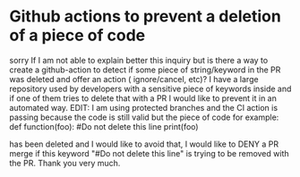 
# Github actions to prevent a deletion of a piece of code

sorry If I am not able to explain better this inquiry but is there a way to create a github-action to detect if some piece of string/keyword in the PR was deleted and offer an action ( ignore/cancel, etc)?
I have a large repository used by developers with a sensitive piece of keywords inside and if one of them tries to delete that with a PR I would like to prevent it in an automated way.
EDIT:
I am using protected branches and the CI action is passing because the code is still valid but the piece of code for example:
def function(foo):
    #Do not delete this line
    print(foo)

has been deleted and I would like to avoid that, I would like to DENY a PR merge if this keyword "#Do not delete this line" is trying to be removed with the PR.
Thank you very much.

        